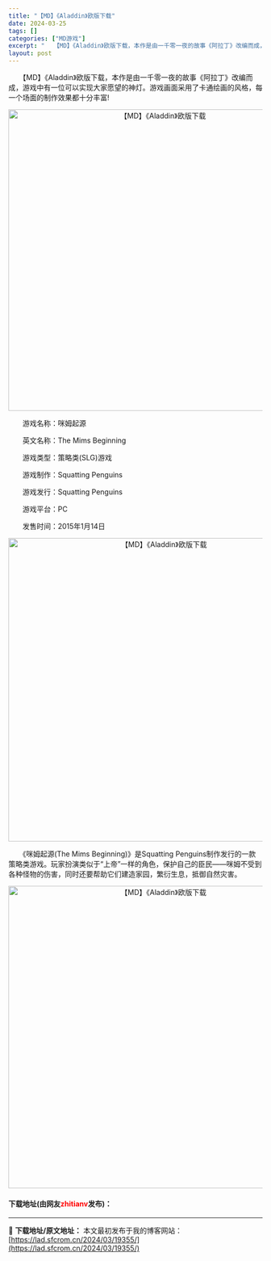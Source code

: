 ```yaml
---
title: "【MD】《Aladdin》欧版下载"
date: 2024-03-25
tags: []
categories: ["MD游戏"]
excerpt: "　　【MD】《Aladdin》欧版下载，本作是由一千零一夜的故事《阿拉丁》改编而成，游戏中有一位可以实现大家愿望的神灯。游戏画面采用了卡通绘画的风格，每一个场面的制作效果都十分丰富! 　　游戏名称：咪姆起源 　　英文名称：The Mims Beginning 　　游戏类型：策略类(SLG)游戏 　　&hellip;"
layout: post
---
```


 <p>　　【MD】《Aladdin》欧版下载，本作是由一千零一夜的故事《阿拉丁》改编而成，游戏中有一位可以实现大家愿望的神灯。游戏画面采用了卡通绘画的风格，每一个场面的制作效果都十分丰富!</p> <p align="center"><img align="" border="0" src="https://lad.sfcrom.cn/wp-content/uploads/2024/03/20240325_6601059671d0e.png" width="597" alt="【MD】《Aladdin》欧版下载" /></p> <p>　　游戏名称：咪姆起源</p> <p>　　英文名称：The Mims Beginning</p> <p>　　游戏类型：策略类(SLG)游戏</p> <p>　　游戏制作：Squatting Penguins</p> <p>　　游戏发行：Squatting Penguins</p> <p>　　游戏平台：PC</p> <p>　　发售时间：2015年1月14日</p> <p align="center"><img align="" border="0" src="https://lad.sfcrom.cn/wp-content/uploads/2024/03/20240325_6601059729b8a.png" width="601" alt="【MD】《Aladdin》欧版下载" /></p> <p>　　《咪姆起源(The Mims Beginning)》是Squatting Penguins制作发行的一款策略类游戏。玩家扮演类似于&ldquo;上帝&rdquo;一样的角色，保护自己的臣民&mdash;&mdash;咪姆不受到各种怪物的伤害，同时还要帮助它们建造家园，繁衍生息，抵御自然灾害。</p> <p align="center"><img align="" border="0" src="https://lad.sfcrom.cn/wp-content/uploads/2024/03/20240325_66010597d8617.png" width="599" alt="【MD】《Aladdin》欧版下载" /></p> <p><h4>下载地址(由网友<font color="red">zhitianv</font>发布)：</h4></p> 

---
📖 **下载地址/原文地址：** 本文最初发布于我的博客网站：[https://lad.sfcrom.cn/2024/03/19355/](https://lad.sfcrom.cn/2024/03/19355/)
